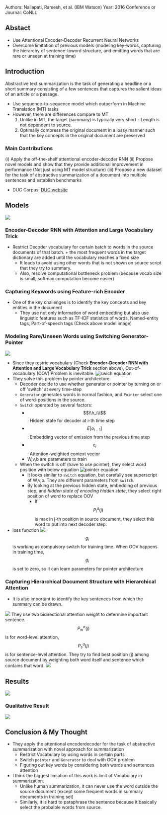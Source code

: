 Authors: Nallapati, Ramesh, et al. (IBM Watson)
Year: 2016
Conference or Journal: CoNLL

## Abstact
* Use Attentional Encoder-Decoder Recurrent Neural Networks
* Overcome limitation of previous models (modeling key-words, capturing the hierarchy of sentence-toword structure, and emitting words that are rare or unseen at training time)

## Introduction
Abstractive text summarization is the task of generating a headline or a short summary consisting of a few sentences that captures the salient ideas of an article or a passage.
* Use sequence-to-sequence model which outperform in Machine Translation (MT) tasks
* However, there are differences compare to MT
  1. Unlike in MT, the target (summary) is typically very short - Length is not dependent to source.
  2. Optimally compress the original document in a lossy manner such that the key concepts in the original document are preserved

### Main Contributions
(i) Apply the off-the-shelf attentional encoder-decoder RNN 
(ii) Propose novel models and show that they provide additional improvement in performance (Not just using MT model structure)
(iii) Propose a new dataset for the task of abstractive summarization of a document into multiple sentences and establish benchmarks
  -  DUC Corpus: [DUC website](https://duc.nist.gov/duc2004/tasks.html)

## Models
![](https://github.com/fenneccat/NLP-research-papers/Images/Abstractive_Text_Summarization_model.jpg)
### Encoder-Decoder RNN with Attention and Large Vocabulary Trick
* Restrict Decoder vocabulary for certain batch to words in the source documents of that batch. + the most frequent words in the
target dictionary are added until the vocabulary reaches a fixed size
  - It leads to avoid using other words that is not shown on source script that they try to summary.
  - Also, resolve computational bottleneck problem (because vocab size is small, softmax computation become easier)
  
### Capturing Keywords using Feature-rich Encoder
* One of the key challenges is to identify the key concepts and key entities in the document
  - They use not only information of word embedding but also use linguistic features such as TF-IDF statistics of words, Named-entity tags, Part-of-speech tags (Check above model image)

### Modeling Rare/Unseen Words using Switching Generator-Pointer
![](https://github.com/fenneccat/NLP-research-papers/Images/Abstractive_Text_Summarization_decoder-pointer-architecture.jpg)
* Since they restric vocabulary (Check **Encoder-Decoder RNN with Attention and Large Vocabulary Trick** section above), Out-of-vocabulary (OOV) Problem is inevitable.
![swich equation](https://github.com/fenneccat/NLP-research-papers/Images/Abstractive_Text_Summarization_switch-equation.jpg)
* They solve this problem by pointer architecture
  - Decoder decide to use whether generator or pointer by turning on or off 'switch' at every time-step
  - `Generator` generates words in normal fashion, and `Pointer` select one of word-positions in the source.
  - `Switch` operated by several factors:
    - $$\\h_i\\$$: Hidden state for decoder at i-th time step
    - $$E[o_{i-1}]$$: Embedding vector of emission from the previous time step
    - $$c_i$$: Attention-weighted context vector
    - W,v,b are parameters to train
  - When the switch is off (have to use pointer), they select word position with below equation
  ![pointer equation](https://github.com/fenneccat/NLP-research-papers/Images/Abstractive_Text_Summarization_pointer-attention.jpg)
    - It looks similar to `switch` equation, but carefully see superscript of W,v,b. They are different parameters from `switch`.
    - By looking at the previous hidden state, embedding of previous step, and *hidden state of encoding hidden state*, they select right position of word to replace OOV
      - If $$P_{i}^{a}(j)$$ is max in j-th position in source document, they select this word to put into next decoder step.
* loss function
![](https://github.com/fenneccat/NLP-research-papers/Images/Abstractive_Text_Summarization_loss-function.jpg)
$$g_{i}$$ is working as compulsory switch for training time. When OOV happens in training time, $$g_{i}$$ is set to zero, so it can learn parameters for pointer architecture


### Capturing Hierarchical Document Structure with Hierarchical Attention
* It is also important to identify the key sentences from which the summary can be drawn.

![](https://github.com/fenneccat/NLP-research-papers/Images/Abstractive_Text_Summarization_attention-for-key-sentence.jpg)
They use two bidirectional attention weight to determine important sentence.
$$P_{w}^{a}(j)$$ is for word-level attention, $$P_{s}^{a}(j)$$ is for sentence-level attention.
They try to find best position (j) among source document by weighting both word itself and sentence which contains that word.
![](https://github.com/fenneccat/NLP-research-papers/Images/Abstractive_Text_Summarization_word-sentence-weighting.jpg)

## Results
![](https://github.com/fenneccat/NLP-research-papers/Images/Abstractive_Text_Summarization_performance-table.jpg)

### Qualitative Result
![](https://github.com/fenneccat/NLP-research-papers/Images/Abstractive_Text_Summarization_qualitative-analysis.jpg)


## Conclusion & My Thought
* They apply the attentional encoderdecoder for the task of abstractive summarization with novel approach for summarization
  - Restrict Vocabulary by using words in certain parts
  - Switch `pointer` and `Generator` to deal wtih OOV problem
  - Figuring out key words by considering both words and sentences attention
* I think the biggest limiation of this work is limit of Vocabulary in summarization.
  - Unlike human summarization, it can never use the word outside the source document (except some frequent words in summary documents in training set)
  - Similarly, it is hard to paraphrase the sentence because it basically select the probalble words from source.
